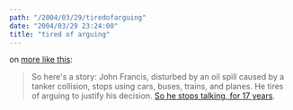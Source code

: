 ```yaml
---
path: "/2004/03/29/tiredofarguing" 
date: "2004/03/29 23:24:00" 
title: "tired of arguing" 
---
```

on <a href="http://www.whump.com/moreLikeThis/link/03931">more like this</a>:<br><blockquote>So here's a story: John Francis, disturbed by an oil spill caused by a tanker collision, stops using cars, buses, trains, and planes. He tires of arguing to justify his decision. <a href="http://wpr.org/book/030105a.html">So he stops talking, for 17 years</a>.</blockquote>